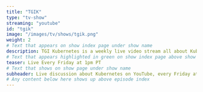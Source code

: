 ```yaml
---
title: "TGIK"
type: "tv-show"
streaming: "youtube"
id: "tgik"
image: "/images/tv/shows/tgik.png"
weight: 2
# Text that appears on show index page under show name
description: TGI Kubernetes is a weekly live video stream all about Kubernetes.
# Text that appears highlighted in green on show index page above show name
teaser: Live Every Friday at 1pm PT
# Text that shows on show page under show name
subheader: Live discussion about Kubernetes on YouTube, every Friday at 1pm PT.
# Any content below here shows up above episode index
---
```

